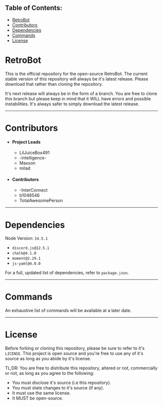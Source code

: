 ## Table of Contents:
- [RetroBot](#retrobot)
- [Contributors](#contributors)
- [Dependencies](#dependencies)
- [Commands](#commands)
- [License](#license)

# RetroBot
This is the official repository for the open-source RetroBot. The current stable version of this repository will always be it's latest release. Please download that rather than cloning the repository.

It's next release will always be in the form of a branch. You are free to clone this branch but please keep in mind that it WILL have errors and possible instabilities. It's always safer to simply download the latest release.

---

# Contributors
-  #### Project Leads
   - LilJuiceBox491
   - -intelligence-
   - Maxson
   - milad

- #### Contributors
  - -InterConnect
  - b1048546
  - TotalAwesomePerson

---

# Dependencies
Node Version: `14.5.1`

- `discord.js@12.5.1`
- `chalk@4.1.0`
- `moment@2.29.1`
- `js-yaml@4.0.0`


For a full, updated list of dependencies, refer to `package.json`.

---
# Commands
An exhaustive list of commands will be available at a later date.

---

# License
Before forking or cloning this repository, please be sure to refer to it's `LICENSE`. This project is open source and you're free to use any of it's source as long as you abide by it's license.

TL;DR: 
You are free to distribute this repository, altered or not, commercially or not, as long as you agree to the following: 
- You must disclose it's source (i.e this repository).
- You must state changes to it's source (if any).
- It must use the same license.
- It MUST be open-source.
